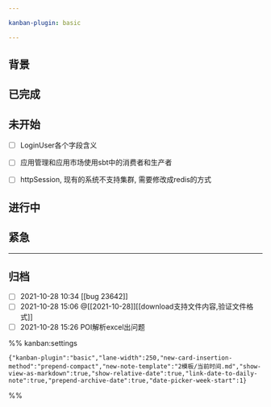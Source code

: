 ```yaml
---

kanban-plugin: basic

---
```


## 背景



## 已完成



## 未开始

- [ ] LoginUser各个字段含义
- [ ] 应用管理和应用市场使用sbt中的消费者和生产者
- [ ] httpSession, 现有的系统不支持集群, 需要修改成redis的方式


## 进行中



## 紧急



***

## 归档

- [ ] 2021-10-28 10:34 [[bug 23642]]
- [ ] 2021-10-28 15:06 @[[2021-10-28]][[download支持文件内容,验证文件格式]]
- [ ] 2021-10-28 15:26 POI解析excel出问题

%% kanban:settings
```
{"kanban-plugin":"basic","lane-width":250,"new-card-insertion-method":"prepend-compact","new-note-template":"2模板/当前时间.md","show-view-as-markdown":true,"show-relative-date":true,"link-date-to-daily-note":true,"prepend-archive-date":true,"date-picker-week-start":1}
```
%%